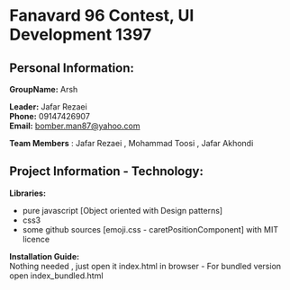 # Fanavard 96 Contest, UI Development 1397


## Personal Information:
**GroupName:** Arsh

**Leader:** Jafar Rezaei   
**Phone:** 09147426907  
**Email:** bomber.man87@yahoo.com 

**Team Members** : Jafar Rezaei , Mohammad Toosi , Jafar Akhondi
## Project Information - Technology:

**Libraries:**  
* pure javascript [Object oriented with Design patterns]
* css3 
* some github sources [emoji.css - caretPositionComponent] with MIT licence

**Installation Guide:**  
Nothing needed , just open it index.html in browser - For bundled version open index_bundled.html

